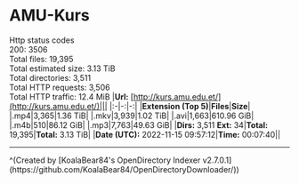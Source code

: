 # AMU-Kurs

Http status codes<br>
200: 3506<br>
Total files: 19,395<br>
Total estimated size: 3.13 TiB<br>
Total directories: 3,511<br>
Total HTTP requests: 3,506<br>
Total HTTP traffic: 12.4 MiB
|**Url:** [http://kurs.amu.edu.et/](http://kurs.amu.edu.et/)|||
|:-|-:|-:|
|**Extension (Top 5)**|**Files**|**Size**|
|.mp4|3,365|1.36 TiB|
|.mkv|3,939|1.02 TiB|
|.avi|1,663|610.96 GiB|
|.m4b|510|86.12 GiB|
|.mp3|7,763|49.63 GiB|
|**Dirs:** 3,511 **Ext:** 34|**Total:** 19,395|**Total:** 3.13 TiB|
|**Date (UTC):** 2022-11-15 09:57:12|**Time:** 00:07:40||
<hr>
^(Created by [KoalaBear84's OpenDirectory Indexer v2.7.0.1](https://github.com/KoalaBear84/OpenDirectoryDownloader/))
